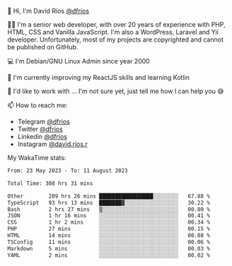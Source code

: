 👋 Hi, I'm David Rios [@dfrios](https://github.com/dfrios)

👨‍💻 I'm a senior web developer, with over 20 years of experience with PHP, HTML, CSS and Vanilla JavaScript. I'm also a WordPress, Laravel and Yii developer. Unfortunately, most of my projects are copyrighted and cannot be published on GitHub.

💻 I'm Debian/GNU Linux Admin since year 2000

🌱 I'm currently improving my ReactJS skills and learning Kotlin

💞️ I'd like to work with ... I'm not sure yet, just tell me how I can help you 😅


📫 How to reach me:
* Telegram [@dfrios](https://t.me/dfrios)
* Twitter [@dfrios](https://twitter.com/dfrios)
* Linkedin [@dfrios](https://linkedin.com/in/dfrios)
* Instagram [@david.rios.r](https://instagram.com/david.rios.r)



My WakaTime stats:
<!--START_SECTION:waka-->

```txt
From: 23 May 2023 - To: 11 August 2023

Total Time: 308 hrs 31 mins

Other        209 hrs 26 mins █████████████████░░░░░░░░   67.88 %
TypeScript   93 hrs 13 mins  ███████▓░░░░░░░░░░░░░░░░░   30.22 %
Bash         2 hrs 27 mins   ▒░░░░░░░░░░░░░░░░░░░░░░░░   00.80 %
JSON         1 hr 16 mins    ░░░░░░░░░░░░░░░░░░░░░░░░░   00.41 %
CSS          1 hr 2 mins     ░░░░░░░░░░░░░░░░░░░░░░░░░   00.34 %
PHP          27 mins         ░░░░░░░░░░░░░░░░░░░░░░░░░   00.15 %
HTML         14 mins         ░░░░░░░░░░░░░░░░░░░░░░░░░   00.08 %
TSConfig     11 mins         ░░░░░░░░░░░░░░░░░░░░░░░░░   00.06 %
Markdown     5 mins          ░░░░░░░░░░░░░░░░░░░░░░░░░   00.03 %
YAML         2 mins          ░░░░░░░░░░░░░░░░░░░░░░░░░   00.02 %
```

<!--END_SECTION:waka-->
